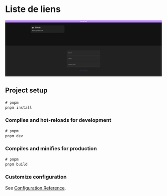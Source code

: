 # Liste de liens

![Capture](capture.png)

## Project setup

```
# pnpm
pnpm install
```

### Compiles and hot-reloads for development

```
# pnpm
pnpm dev
```

### Compiles and minifies for production

```
# pnpm
pnpm build
```

### Customize configuration

See [Configuration Reference](https://vitejs.dev/config/).
